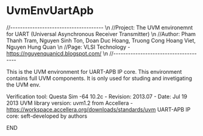 # UvmEnvUartApb
//-------------------------------------- \n
//Project: The UVM environemnt for UART (Universal Asynchronous Receiver Transmitter) \n
//Author:  Pham Thanh Tram, Nguyen Sinh Ton, Doan Duc Hoang, Truong Cong Hoang Viet, Nguyen Hung Quan \n
//Page:    VLSI Technology - https://nguyenquanicd.blogspot.com/ \n
//--------------------------------------

This is the UVM environment for UART-APB IP core. This environment contains full UVM components. It is only used for studing and invetigating the UVM env.

Verification tool: Questa Sim -64 10.2c - Revision: 2013.07 - Date: Jul 19 2013
UVM library version: uvm1.2 from Accellera - https://workspace.accellera.org/downloads/standards/uvm
UART-APB IP core: seft-developed by authors

END
